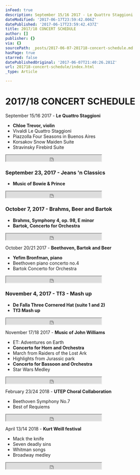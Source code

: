 ```yaml
---
inFeed: true
description: September 15/16 2017 - Le Quattro Staggioni
dateModified: '2017-06-17T23:59:42.006Z'
datePublished: '2017-06-17T23:59:42.437Z'
title: 2017/18 CONCERT SCHEDULE
author: []
publisher: {}
via: {}
sourcePath: _posts/2017-06-07-201718-concert-schedule.md
hasPage: true
starred: false
datePublishedOriginal: '2017-06-07T21:40:26.281Z'
url: 201718-concert-schedule/index.html
_type: Article

---
```

# 2017/18 CONCERT SCHEDULE

September 15/16 2017 - **Le Quattro Staggioni**

* **Chloe Trevor, violin**
* Vivaldi Le Quattro Staggioni
* Piazzolla Four Seasons in Buenos Aires
* Korsakov Snow Maiden Suite
* Stravinsky Firebird Suite

<iframe src="https://the-grid.github.io/ed-userhtml/?g=eJwDAAAAAAE" height="20" style=""></iframe>

### **September 23, 2017 - Jeans 'n Classics**

* **Music of Bowie & Prince**

<iframe src="https://the-grid.github.io/ed-userhtml/?g=eJwDAAAAAAE" height="20" style=""></iframe>

### **October 7, 2017 - Brahms, Beer and Bartok**

* **Brahms, Symphony 4, op. 98, E minor**
* **Bartok, Concerto for Orchestra**

<iframe src="https://the-grid.github.io/ed-userhtml/?g=eJwDAAAAAAE" height="20" style=""></iframe>

October 20/21 2017 - **Beethoven, Bartok and Beer**

* **Yefim Bronfman, piano**
* Beethoven piano concerto no.4
* Bartok Concerto for Orchestra

<iframe src="https://the-grid.github.io/ed-userhtml/?g=eJwDAAAAAAE" height="20" style=""></iframe>

### **November 4, 2017 - Tf3 - Mash up**

* **De Falla Three Cornered Hat (suite 1 and 2)**
* **Tf3 Mash up**

<iframe src="https://the-grid.github.io/ed-userhtml/?g=eJwDAAAAAAE" height="20" style=""></iframe>

November 17/18 2017 - **Music of John Williams**

* ET: Adventures on Earth
* **Concerto for Horn and Orchestra**
* March from Raiders of the Lost Ark
* Highlights from Jurassic park
* **Concerto for Bassoon and Orchestra**
* Star Wars Medley

<iframe src="https://the-grid.github.io/ed-userhtml/?g=eJwDAAAAAAE" height="20" style=""></iframe>

February 23/24 2018 - **UTEP Choral Collaboration**

* Beethoven Symphony No.7
* Best of Requiems

<iframe src="https://the-grid.github.io/ed-userhtml/?g=eJwDAAAAAAE" height="20" style=""></iframe>

April 13/14 2018 - **Kurt Weill festival**

* Mack the knife
* Seven deadly sins
* Whitman songs
* Broadway medley

<iframe src="https://the-grid.github.io/ed-userhtml/?g=eJwDAAAAAAE" height="20" style=""></iframe>
